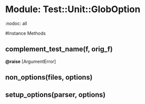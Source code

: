 # Module: Test::Unit::GlobOption
    

:nodoc: all



#Instance Methods
## complement_test_name(f, orig_f) [](#method-i-complement_test_name)

**@raise** [ArgumentError] 

## non_options(files, options) [](#method-i-non_options)

## setup_options(parser, options) [](#method-i-setup_options)

